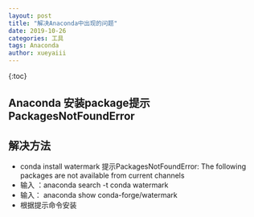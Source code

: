 ```yaml
---
layout: post
title: "解决Anaconda中出现的问题"
date: 2019-10-26
categories: 工具
tags: Anaconda
author: xueyaiii
---
```

{:toc}  

## Anaconda 安装package提示PackagesNotFoundError
## 解决方法
- conda install watermark 提示PackagesNotFoundError: The following packages are not available from current channels  
- 输入 ：anaconda search -t conda watermark
- 输入： anaconda show conda-forge/watermark
- 根据提示命令安装
